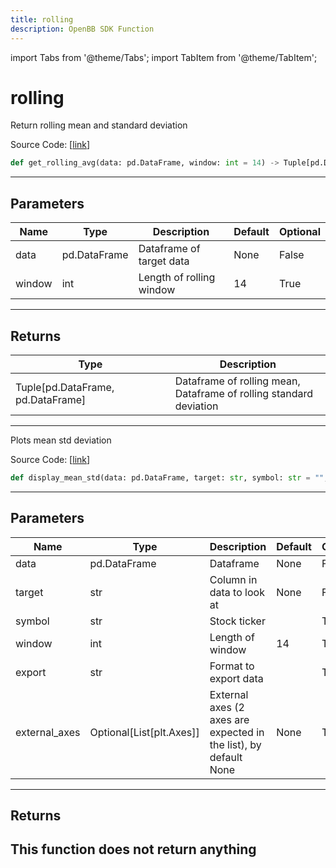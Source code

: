 ```yaml
---
title: rolling
description: OpenBB SDK Function
---
```


import Tabs from '@theme/Tabs';
import TabItem from '@theme/TabItem';

# rolling

<Tabs>
<TabItem value="model" label="Model" default>

Return rolling mean and standard deviation

Source Code: [[link](https://github.com/OpenBB-finance/OpenBBTerminal/tree/main/openbb_terminal/common/quantitative_analysis/rolling_model.py#L16)]
```python
def get_rolling_avg(data: pd.DataFrame, window: int = 14) -> Tuple[pd.DataFrame, pd.DataFrame]
```
---
## Parameters
| Name | Type | Description | Default | Optional |
| ---- | ---- | ----------- | ------- | -------- |
| data | pd.DataFrame | Dataframe of target data | None | False |
| window | int | Length of rolling window | 14 | True |

---
## Returns
| Type | Description |
| ---- | ----------- |
| Tuple[pd.DataFrame, pd.DataFrame] | Dataframe of rolling mean,<br/>Dataframe of rolling standard deviation |
---


</TabItem>
<TabItem value="view" label="View">

Plots mean std deviation

Source Code: [[link](https://github.com/OpenBB-finance/OpenBBTerminal/tree/main/openbb_terminal/common/quantitative_analysis/rolling_view.py#L26)]
```python
def display_mean_std(data: pd.DataFrame, target: str, symbol: str = "", window: int = 14, export: str = "", external_axes: Optional[List[matplotlib.axes._axes.Axes]] = None) -> None
```
---
## Parameters
| Name | Type | Description | Default | Optional |
| ---- | ---- | ----------- | ------- | -------- |
| data | pd.DataFrame | Dataframe | None | False |
| target | str | Column in data to look at | None | False |
| symbol | str | Stock ticker |  | True |
| window | int | Length of window | 14 | True |
| export | str | Format to export data |  | True |
| external_axes | Optional[List[plt.Axes]] | External axes (2 axes are expected in the list), by default None | None | True |

---
## Returns
This function does not return anything
---


</TabItem>
</Tabs>